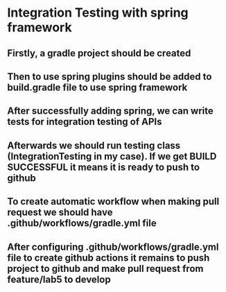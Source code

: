 # Integration Testing with spring framework

## Firstly, a gradle project should be created

## Then to use spring plugins should be added to build.gradle file to use spring framework

## After successfully adding spring, we can write tests for integration testing of APIs

## Afterwards we should run testing class (IntegrationTesting in my case). If we get BUILD SUCCESSFUL it means it is ready to push to github

## To create automatic workflow when making pull request we should have .github/workflows/gradle.yml file

## After configuring .github/workflows/gradle.yml file to create github actions it remains to push project to github and make pull request from feature/lab5 to develop

